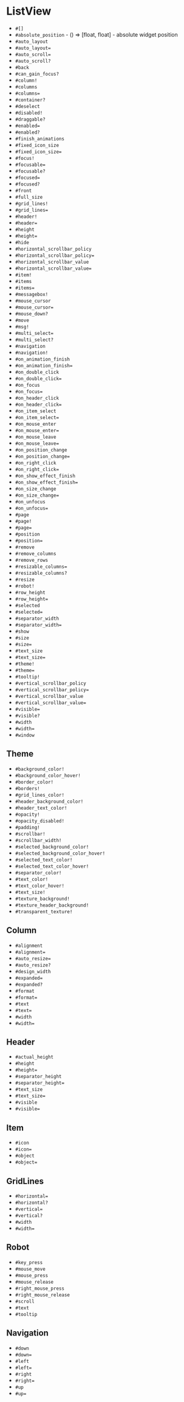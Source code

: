 ListView
===
- `#[]`
- `#absolute_position` - () => [float, float] - absolute widget position
- `#auto_layout`
- `#auto_layout=`
- `#auto_scroll=`
- `#auto_scroll?`
- `#back`
- `#can_gain_focus?`
- `#column!`
- `#columns`
- `#columns=`
- `#container?`
- `#deselect`
- `#disabled!`
- `#draggable?`
- `#enabled=`
- `#enabled?`
- `#finish_animations`
- `#fixed_icon_size`
- `#fixed_icon_size=`
- `#focus!`
- `#focusable=`
- `#focusable?`
- `#focused=`
- `#focused?`
- `#front`
- `#full_size`
- `#grid_lines!`
- `#grid_lines=`
- `#header!`
- `#header=`
- `#height`
- `#height=`
- `#hide`
- `#horizontal_scrollbar_policy`
- `#horizontal_scrollbar_policy=`
- `#horizontal_scrollbar_value`
- `#horizontal_scrollbar_value=`
- `#item!`
- `#items`
- `#items=`
- `#messagebox!`
- `#mouse_cursor`
- `#mouse_cursor=`
- `#mouse_down?`
- `#move`
- `#msg!`
- `#multi_select=`
- `#multi_select?`
- `#navigation`
- `#navigation!`
- `#on_animation_finish`
- `#on_animation_finish=`
- `#on_double_click`
- `#on_double_click=`
- `#on_focus`
- `#on_focus=`
- `#on_header_click`
- `#on_header_click=`
- `#on_item_select`
- `#on_item_select=`
- `#on_mouse_enter`
- `#on_mouse_enter=`
- `#on_mouse_leave`
- `#on_mouse_leave=`
- `#on_position_change`
- `#on_position_change=`
- `#on_right_click`
- `#on_right_click=`
- `#on_show_effect_finish`
- `#on_show_effect_finish=`
- `#on_size_change`
- `#on_size_change=`
- `#on_unfocus`
- `#on_unfocus=`
- `#page`
- `#page!`
- `#page=`
- `#position`
- `#position=`
- `#remove`
- `#remove_columns`
- `#remove_rows`
- `#resizable_columns=`
- `#resizable_columns?`
- `#resize`
- `#robot!`
- `#row_height`
- `#row_height=`
- `#selected`
- `#selected=`
- `#separator_width`
- `#separator_width=`
- `#show`
- `#size`
- `#size=`
- `#text_size`
- `#text_size=`
- `#theme!`
- `#theme=`
- `#tooltip!`
- `#vertical_scrollbar_policy`
- `#vertical_scrollbar_policy=`
- `#vertical_scrollbar_value`
- `#vertical_scrollbar_value=`
- `#visible=`
- `#visible?`
- `#width`
- `#width=`
- `#window`
## Theme
- `#background_color!`
- `#background_color_hover!`
- `#border_color!`
- `#borders!`
- `#grid_lines_color!`
- `#header_background_color!`
- `#header_text_color!`
- `#opacity!`
- `#opacity_disabled!`
- `#padding!`
- `#scrollbar!`
- `#scrollbar_width!`
- `#selected_background_color!`
- `#selected_background_color_hover!`
- `#selected_text_color!`
- `#selected_text_color_hover!`
- `#separator_color!`
- `#text_color!`
- `#text_color_hover!`
- `#text_size!`
- `#texture_background!`
- `#texture_header_background!`
- `#transparent_texture!`
## Column
- `#alignment`
- `#alignment=`
- `#auto_resize=`
- `#auto_resize?`
- `#design_width`
- `#expanded=`
- `#expanded?`
- `#format`
- `#format=`
- `#text`
- `#text=`
- `#width`
- `#width=`
## Header
- `#actual_height`
- `#height`
- `#height=`
- `#separator_height`
- `#separator_height=`
- `#text_size`
- `#text_size=`
- `#visible`
- `#visible=`
## Item
- `#icon`
- `#icon=`
- `#object`
- `#object=`
## GridLines
- `#horizontal=`
- `#horizontal?`
- `#vertical=`
- `#vertical?`
- `#width`
- `#width=`
## Robot
- `#key_press`
- `#mouse_move`
- `#mouse_press`
- `#mouse_release`
- `#right_mouse_press`
- `#right_mouse_release`
- `#scroll`
- `#text`
- `#tooltip`
## Navigation
- `#down`
- `#down=`
- `#left`
- `#left=`
- `#right`
- `#right=`
- `#up`
- `#up=`
